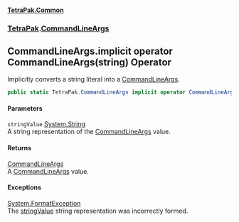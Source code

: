 #### [TetraPak.Common](index.md 'index')
### [TetraPak](TetraPak.md 'TetraPak').[CommandLineArgs](TetraPak_CommandLineArgs.md 'TetraPak.CommandLineArgs')
## CommandLineArgs.implicit operator CommandLineArgs(string) Operator
Implicitly converts a string literal into a [CommandLineArgs](TetraPak_CommandLineArgs.md 'TetraPak.CommandLineArgs').  
```csharp
public static TetraPak.CommandLineArgs implicit operator CommandLineArgs(string stringValue);
```
#### Parameters
<a name='TetraPak_CommandLineArgs_op_ImplicitTetraPak_CommandLineArgs(string)_stringValue'></a>
`stringValue` [System.String](https://docs.microsoft.com/en-us/dotnet/api/System.String 'System.String')  
A string representation of the [CommandLineArgs](TetraPak_CommandLineArgs.md 'TetraPak.CommandLineArgs') value.  
  
#### Returns
[CommandLineArgs](TetraPak_CommandLineArgs.md 'TetraPak.CommandLineArgs')  
A [CommandLineArgs](TetraPak_CommandLineArgs.md 'TetraPak.CommandLineArgs') value.  
#### Exceptions
[System.FormatException](https://docs.microsoft.com/en-us/dotnet/api/System.FormatException 'System.FormatException')  
The [stringValue](TetraPak_CommandLineArgs_op_ImplicitTetraPak_CommandLineArgs(string).md#TetraPak_CommandLineArgs_op_ImplicitTetraPak_CommandLineArgs(string)_stringValue 'TetraPak.CommandLineArgs.op_Implicit TetraPak.CommandLineArgs(string).stringValue') string representation was incorrectly formed.  
